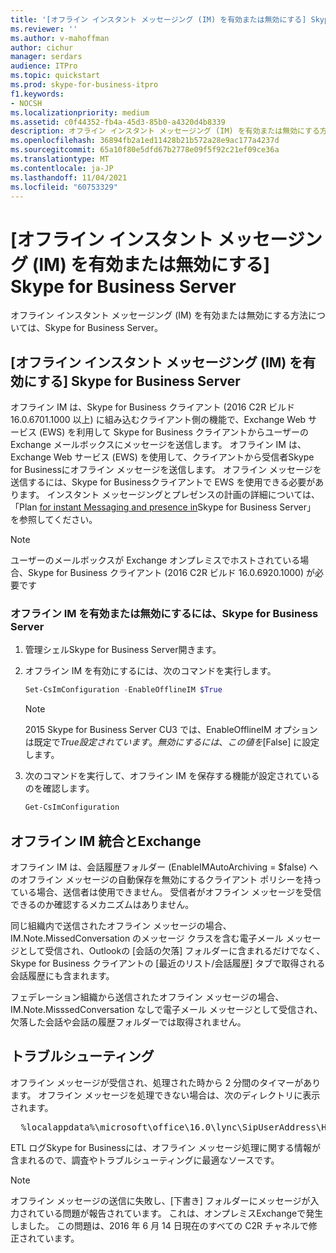```yaml
---
title: '[オフライン インスタント メッセージング (IM) を有効または無効にする] Skype for Business Server'
ms.reviewer: ''
ms.author: v-mahoffman
author: cichur
manager: serdars
audience: ITPro
ms.topic: quickstart
ms.prod: skype-for-business-itpro
f1.keywords:
- NOCSH
ms.localizationpriority: medium
ms.assetid: c0f44352-fb4a-45d3-85b0-a4320d4b8339
description: オフライン インスタント メッセージング (IM) を有効または無効にする方法については、Skype for Business Server。
ms.openlocfilehash: 36894fb2a1ed11428b21b572a28e9ac177a4237d
ms.sourcegitcommit: 65a10f80e5dfd67b2778e09f5f92c21ef09ce36a
ms.translationtype: MT
ms.contentlocale: ja-JP
ms.lasthandoff: 11/04/2021
ms.locfileid: "60753329"
---
```

# <a name="enable-or-disable-offline-instant-messaging-im-in-skype-for-business-server"></a>[オフライン インスタント メッセージング (IM) を有効または無効にする] Skype for Business Server
 
オフライン インスタント メッセージング (IM) を有効または無効にする方法については、Skype for Business Server。
  
## <a name="enable-offline-instant-messaging-im-in-skype-for-business-server"></a>[オフライン インスタント メッセージング (IM) を有効にする] Skype for Business Server

オフライン IM は、Skype for Business クライアント (2016 C2R ビルド 16.0.6701.1000 以上) に組み込むクライアント側の機能で、Exchange Web サービス (EWS) を利用して Skype for Business クライアントからユーザーの Exchange メールボックスにメッセージを送信します。 オフライン IM は、Exchange Web サービス (EWS) を使用して、クライアントから受信者Skype for Businessにオフライン メッセージを送信します。 オフライン メッセージを送信するには、Skype for Businessクライアントで EWS を使用できる必要があります。 インスタント メッセージングとプレゼンスの計画の詳細については、「Plan [for instant Messaging and presence in](../../plan-your-deployment/instant-messaging-and-presence.md)Skype for Business Server」 を参照してください。
  
> [!NOTE]
> ユーザーのメールボックスが Exchange オンプレミスでホストされている場合、Skype for Business クライアント (2016 C2R ビルド 16.0.6920.1000) が必要です 
  
### <a name="to-enable-or-disable-offline-im-in-skype-for-business-server"></a>オフライン IM を有効または無効にするには、Skype for Business Server

1. 管理シェルSkype for Business Server開きます。
    
2. オフライン IM を有効にするには、次のコマンドを実行します。
    
   ```powershell
   Set-CsImConfiguration -EnableOfflineIM $True
   ```

    > [!NOTE]
    > 2015 Skype for Business Server CU3 では、EnableOfflineIM オプションは既定で$True設定されています。 無効にするには、この値を [$False] に設定します。 
  
3. 次のコマンドを実行して、オフライン IM を保存する機能が設定されているのを確認します。
    
   ```powershell
   Get-CsImConfiguration
   ```

## <a name="offline-im-integration-with-exchange"></a>オフライン IM 統合とExchange

オフライン IM は、会話履歴フォルダー (EnableIMAutoArchiving = $false) へのオフライン メッセージの自動保存を無効にするクライアント ポリシーを持っている場合、送信者は使用できません。 受信者がオフライン メッセージを受信できるのか確認するメカニズムはありません。
  
同じ組織内で送信されたオフライン メッセージの場合、IM.Note.MissedConversation のメッセージ クラスを含む電子メール メッセージとして受信され、Outlookの [会話の欠落] フォルダーに含まれるだけでなく、Skype for Business クライアントの [最近のリスト/会話履歴] タブで取得される会話履歴にも含まれます。
  
フェデレーション組織から送信されたオフライン メッセージの場合、IM.Note.MisssedConversation なしで電子メール メッセージとして受信され、欠落した会話や会話の履歴フォルダーでは取得されません。 
  
## <a name="troubleshooting"></a>トラブルシューティング

オフライン メッセージが受信され、処理された時から 2 分間のタイマーがあります。 オフライン メッセージを処理できない場合は、次のディレクトリに表示されます。 
  
  <pre>  %localappdata%\microsoft\office\16.0\lync\SipUserAddress\History Spooler   </pre>

ETL ログSkype for Businessには、オフライン メッセージ処理に関する情報が含まれるので、調査やトラブルシューティングに最適なソースです。 
  
> [!NOTE]
> オフライン メッセージの送信に失敗し、[下書き] フォルダーにメッセージが入力されている問題が報告されています。 これは、オンプレミスExchangeで発生しました。 この問題は、2016 年 6 月 14 日現在のすべての C2R チャネルで修正されています。  
